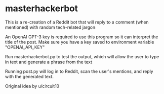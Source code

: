 # masterhackerbot

This is a re-creation of a Reddit bot that will reply to a comment (when mentioned) with random tech-related jargon

An OpenAI GPT-3 key is required to use this program so it can interpret the title of the post. Make sure you have a key saved to environment variable "OPENAI_API_KEY"

Run masterhackerbot.py to test the output, which will allow the user to type in text and generate a phrase from the text

Running post.py will log in to Reddit, scan the user's mentions, and reply with the generated text.

Original idea by u/circuit10
